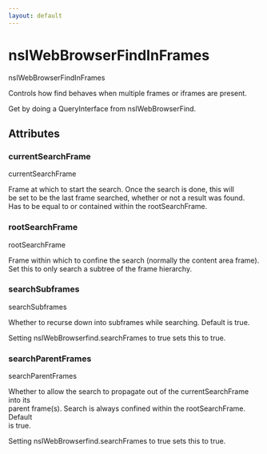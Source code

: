 ```yaml
---
layout: default
---
```


# nsIWebBrowserFindInFrames #
  
nsIWebBrowserFindInFrames  
  
Controls how find behaves when multiple frames or iframes are present.  
  
Get by doing a QueryInterface from nsIWebBrowserFind.  
  

## Attributes ##

### currentSearchFrame ###
  
currentSearchFrame  
  
Frame at which to start the search. Once the search is done, this will  
be set to be the last frame searched, whether or not a result was found.  
Has to be equal to or contained within the rootSearchFrame.  
  

### rootSearchFrame ###
  
rootSearchFrame  
  
Frame within which to confine the search (normally the content area frame).  
Set this to only search a subtree of the frame hierarchy.  
  

### searchSubframes ###
  
searchSubframes  
  
Whether to recurse down into subframes while searching. Default is true.  
  
Setting nsIWebBrowserfind.searchFrames to true sets this to true.  
  

### searchParentFrames ###
  
searchParentFrames  
  
Whether to allow the search to propagate out of the currentSearchFrame into its  
parent frame(s). Search is always confined within the rootSearchFrame. Default  
is true.  
  
Setting nsIWebBrowserfind.searchFrames to true sets this to true.  
  
